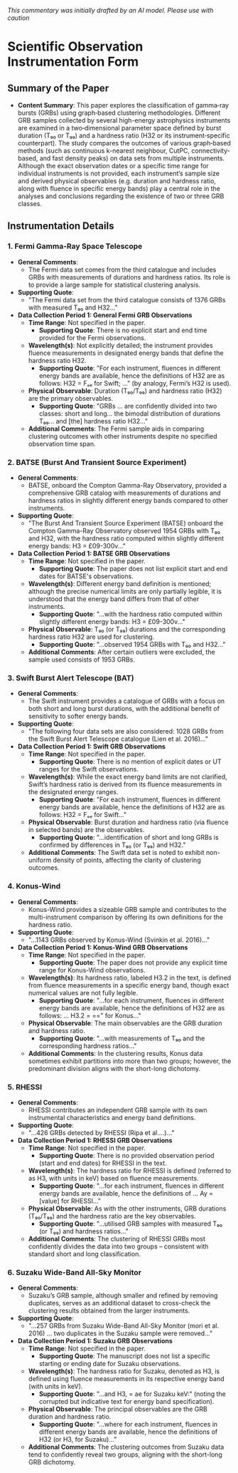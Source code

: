 _This commentary was initially drafted by an AI model. Please use with caution_

# Scientific Observation Instrumentation Form

## Summary of the Paper
- **Content Summary**: This paper explores the classification of gamma‐ray bursts (GRBs) using graph‐based clustering methodologies. Different GRB samples collected by several high-energy astrophysics instruments are examined in a two‐dimensional parameter space defined by burst duration (T₉₀ or T₉₉) and a hardness ratio (H32 or its instrument‐specific counterpart). The study compares the outcomes of various graph‐based methods (such as continuous k-nearest neighbour, CutPC, connectivity-based, and fast density peaks) on data sets from multiple instruments. Although the exact observation dates or a specific time range for individual instruments is not provided, each instrument’s sample size and derived physical observables (e.g. duration and hardness ratio, along with fluence in specific energy bands) play a central role in the analyses and conclusions regarding the existence of two or three GRB classes.

## Instrumentation Details

### 1. Fermi Gamma-Ray Space Telescope
- **General Comments**:
   - The Fermi data set comes from the third catalogue and includes GRBs with measurements of durations and hardness ratios. Its role is to provide a large sample for statistical clustering analysis.
- **Supporting Quote**: 
   - "The Fermi data set from the third catalogue consists of 1376 GRBs with measured T₉₀ and H32..." 
- **Data Collection Period 1: General Fermi GRB Observations**
   - **Time Range**: Not specified in the paper.
     - **Supporting Quote**: There is no explicit start and end time provided for the Fermi observations.
   - **Wavelength(s)**: Not explicitly detailed; the instrument provides fluence measurements in designated energy bands that define the hardness ratio H32.
     - **Supporting Quote**: "For each instrument, fluences in different energy bands are available, hence the definitions of H32 are as follows: H32 = Fₒₑ for Swift; ..." (by analogy, Fermi’s H32 is used).
   - **Physical Observable**: Duration (T₉₀/T₉₉) and hardness ratio (H32) are the primary observables.
     - **Supporting Quote**: "GRBs ... are confidently divided into two classes: short and long... the bimodal distribution of durations T₉₉... and [the] hardness ratio H32..."
   - **Additional Comments**: The Fermi sample aids in comparing clustering outcomes with other instruments despite no specified observation time span.

### 2. BATSE (Burst And Transient Source Experiment)
- **General Comments**:
   - BATSE, onboard the Compton Gamma-Ray Observatory, provided a comprehensive GRB catalog with measurements of durations and hardness ratios in slightly different energy bands compared to other instruments.
- **Supporting Quote**:
   - "The Burst And Transient Source Experiment (BATSE) onboard the Compton Gamma-Ray Observatory observed 1954 GRBs with T₉₀ and H32, with the hardness ratio computed within slightly different energy bands: H3 = £09-300v..."
- **Data Collection Period 1: BATSE GRB Observations**
   - **Time Range**: Not specified in the paper.
     - **Supporting Quote**: The paper does not list explicit start and end dates for BATSE's observations.
   - **Wavelength(s)**: Different energy band definition is mentioned; although the precise numerical limits are only partially legible, it is understood that the energy band differs from that of other instruments.
     - **Supporting Quote**: "…with the hardness ratio computed within slightly different energy bands: H3 = £09-300v..."
   - **Physical Observable**: T₉₀ (or T₉₉) durations and the corresponding hardness ratio H32 are used for clustering.
     - **Supporting Quote**: "…observed 1954 GRBs with T₉₀ and H32..."
   - **Additional Comments**: After certain outliers were excluded, the sample used consists of 1953 GRBs.

### 3. Swift Burst Alert Telescope (BAT)
- **General Comments**:
   - The Swift instrument provides a catalogue of GRBs with a focus on both short and long burst durations, with the additional benefit of sensitivity to softer energy bands.
- **Supporting Quote**:
   - "The following four data sets are also considered: 1028 GRBs from the Swift Burst Alert Telescope catalogue (Lien et al. 2016)..."
- **Data Collection Period 1: Swift GRB Observations**
   - **Time Range**: Not specified in the paper.
     - **Supporting Quote**: There is no mention of explicit dates or UT ranges for the Swift observations.
   - **Wavelength(s)**: While the exact energy band limits are not clarified, Swift’s hardness ratio is derived from its fluence measurements in the designated energy ranges.
     - **Supporting Quote**: "For each instrument, fluences in different energy bands are available, hence the definitions of H32 are as follows: H32 = Fₒₑ for Swift..."
   - **Physical Observable**: Burst duration and hardness ratio (via fluence in selected bands) are the observables.
     - **Supporting Quote**: "...identification of short and long GRBs is confirmed by differences in T₉₀ (or T₉₉) and H32."
   - **Additional Comments**: The Swift data set is noted to exhibit non-uniform density of points, affecting the clarity of clustering outcomes.

### 4. Konus-Wind
- **General Comments**:
   - Konus-Wind provides a sizeable GRB sample and contributes to the multi-instrument comparison by offering its own definitions for the hardness ratio.
- **Supporting Quote**:
   - "…1143 GRBs observed by Konus-Wind (Svinkin et al. 2016)..."
- **Data Collection Period 1: Konus-Wind GRB Observations**
   - **Time Range**: Not specified in the paper.
     - **Supporting Quote**: The paper does not provide any explicit time range for Konus-Wind observations.
   - **Wavelength(s)**: Its hardness ratio, labeled H3.2 in the text, is defined from fluence measurements in a specific energy band, though exact numerical values are not fully legible.
     - **Supporting Quote**: "…for each instrument, fluences in different energy bands are available, hence the definitions of H32 are as follows: ... H3.2 = ==" for Konus..."
   - **Physical Observable**: The main observables are the GRB duration and hardness ratio.
     - **Supporting Quote**: "…with measurements of T₉₀ and the corresponding hardness ratios..."
   - **Additional Comments**: In the clustering results, Konus data sometimes exhibit partitions into more than two groups; however, the predominant division aligns with the short-long dichotomy.

### 5. RHESSI
- **General Comments**:
   - RHESSI contributes an independent GRB sample with its own instrumental characteristics and energy band definitions.
- **Supporting Quote**:
   - "…426 GRBs detected by RHESSI (Ripa et al.…)…"
- **Data Collection Period 1: RHESSI GRB Observations**
   - **Time Range**: Not specified in the paper.
     - **Supporting Quote**: There is no provided observation period (start and end dates) for RHESSI in the text.
   - **Wavelength(s)**: The hardness ratio for RHESSI is defined (referred to as H3, with units in keV) based on fluence measurements.
     - **Supporting Quote**: "…for each instrument, fluences in different energy bands are available, hence the definitions of ... Ay = [value] for RHESSI..."
   - **Physical Observable**: As with the other instruments, GRB durations (T₉₀/T₉₉) and the hardness ratio are the key observables.
     - **Supporting Quote**: "…utilised GRB samples with measured T₉₀ (or T₉₉) and hardness ratios..."
   - **Additional Comments**: The clustering of RHESSI GRBs most confidently divides the data into two groups – consistent with standard short and long classification.

### 6. Suzaku Wide-Band All-Sky Monitor
- **General Comments**:
   - Suzaku’s GRB sample, although smaller and refined by removing duplicates, serves as an additional dataset to cross-check the clustering results obtained from the larger instruments.
- **Supporting Quote**:
   - "…257 GRBs from Suzaku Wide-Band All-Sky Monitor (mori et al. 2016) … two duplicates in the Suzaku sample were removed..."
- **Data Collection Period 1: Suzaku GRB Observations**
   - **Time Range**: Not specified in the paper.
     - **Supporting Quote**: The manuscript does not list a specific starting or ending date for Suzaku observations.
   - **Wavelength(s)**: The hardness ratio for Suzaku, denoted as H3, is defined using fluence measurements in its respective energy band (with units in keV).
     - **Supporting Quote**: "…and H3, = ae for Suzaku keV:" (noting the corrupted but indicative text for energy band specification).
   - **Physical Observable**: The principal observables are the GRB duration and hardness ratio.
     - **Supporting Quote**: "…where for each instrument, fluences in different energy bands are available, hence the definitions of H32 (or H3, for Suzaku)..."
   - **Additional Comments**: The clustering outcomes from Suzaku data tend to confidently reveal two groups, aligning with the short-long GRB dichotomy.
